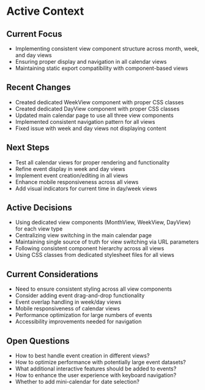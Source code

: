 # Active Context

## Current Focus
- Implementing consistent view component structure across month, week, and day views
- Ensuring proper display and navigation in all calendar views
- Maintaining static export compatibility with component-based views

## Recent Changes
- Created dedicated WeekView component with proper CSS classes
- Created dedicated DayView component with proper CSS classes
- Updated main calendar page to use all three view components
- Implemented consistent navigation pattern for all views
- Fixed issue with week and day views not displaying content

## Next Steps
- Test all calendar views for proper rendering and functionality
- Refine event display in week and day views
- Implement event creation/editing in all views
- Enhance mobile responsiveness across all views
- Add visual indicators for current time in day/week views

## Active Decisions
- Using dedicated view components (MonthView, WeekView, DayView) for each view type
- Centralizing view switching in the main calendar page
- Maintaining single source of truth for view switching via URL parameters
- Following consistent component hierarchy across all views
- Using CSS classes from dedicated stylesheet files for all views

## Current Considerations
- Need to ensure consistent styling across all view components
- Consider adding event drag-and-drop functionality
- Event overlap handling in week/day views
- Mobile responsiveness of calendar views
- Performance optimization for large numbers of events
- Accessibility improvements needed for navigation

## Open Questions
- How to best handle event creation in different views?
- How to optimize performance with potentially large event datasets?
- What additional interactive features should be added to events?
- How to enhance the user experience with keyboard navigation?
- Whether to add mini-calendar for date selection? 